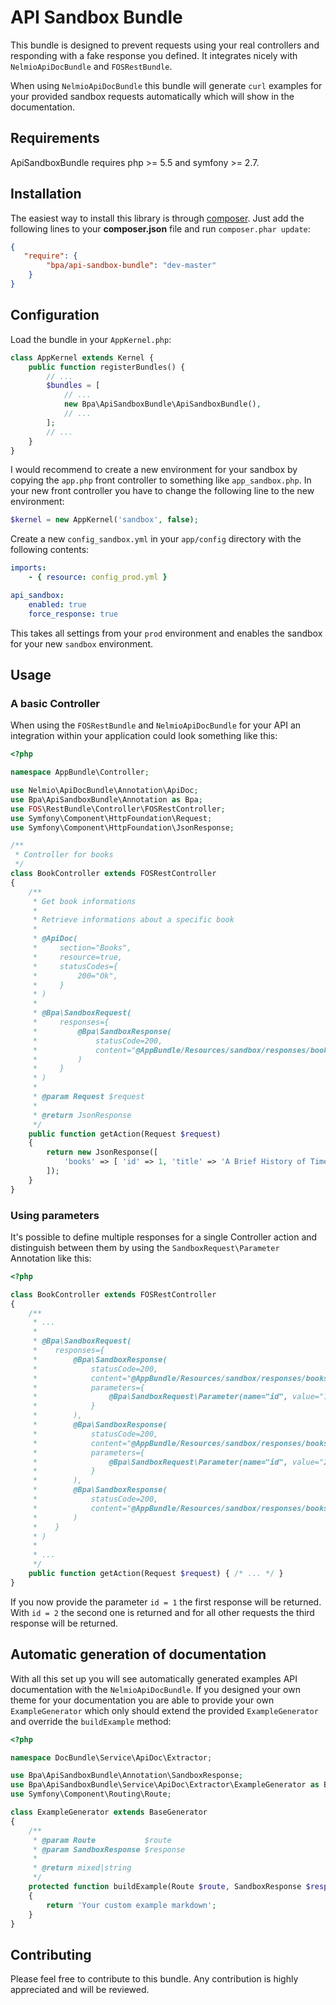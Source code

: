 # API Sandbox Bundle

This bundle is designed to prevent requests using your real controllers and responding with a fake
response you defined. It integrates nicely with `NelmioApiDocBundle` and `FOSRestBundle`.

When using `NelmioApiDocBundle` this bundle will generate `curl` examples for your provided sandbox
requests automatically which will show in the documentation.

## Requirements

ApiSandboxBundle requires php >= 5.5 and symfony >= 2.7.

## Installation

The easiest way to install this library is through [composer](http://getcomposer.org/). 
Just add the following lines to your **composer.json** file and run `composer.phar update`:

```json
{
   "require": {
        "bpa/api-sandbox-bundle": "dev-master"
    }
}
```

## Configuration

Load the bundle in your `AppKernel.php`:

```php
class AppKernel extends Kernel {
    public function registerBundles() {
        // ...
        $bundles = [
            // ... 
            new Bpa\ApiSandboxBundle\ApiSandboxBundle(),
            // ...
        ];
        // ...
    }
}
```

I would recommend to create a new environment for your sandbox by copying the `app.php` front controller
to something like `app_sandbox.php`. In your new front controller you have to change the following line
to the new environment:

```php
$kernel = new AppKernel('sandbox', false);
```

Create a new `config_sandbox.yml` in your `app/config` directory with the following contents:

```yaml
imports:
    - { resource: config_prod.yml }

api_sandbox:
    enabled: true
    force_response: true
```

This takes all settings from your `prod` environment and enables the sandbox for your new `sandbox` 
environment.

## Usage

### A basic Controller

When using the `FOSRestBundle` and `NelmioApiDocBundle` for your API an integration within your
application could look something like this:

```php
<?php

namespace AppBundle\Controller;

use Nelmio\ApiDocBundle\Annotation\ApiDoc;
use Bpa\ApiSandboxBundle\Annotation as Bpa;
use FOS\RestBundle\Controller\FOSRestController;
use Symfony\Component\HttpFoundation\Request;
use Symfony\Component\HttpFoundation\JsonResponse;

/**
 * Controller for books
 */
class BookController extends FOSRestController
{
    /**
     * Get book informations
     *
     * Retrieve informations about a specific book
     *
     * @ApiDoc(
     *     section="Books",
     *     resource=true,
     *     statusCodes={
     *         200="Ok",
     *     }
     * )
     *
     * @Bpa\SandboxRequest(
     *     responses={
     *         @Bpa\SandboxResponse(
     *             statusCode=200,
     *             content="@AppBundle/Resources/sandbox/responses/books/get.json",
     *         )
     *     }
     * )
     *
     * @param Request $request
     *
     * @return JsonResponse
     */
    public function getAction(Request $request)
    {
        return new JsonResponse([
            'books' => [ 'id' => 1, 'title' => 'A Brief History of Time' ],
        ]);        
    }
}
```

### Using parameters

It's possible to define multiple responses for a single Controller action and distinguish between 
them by using the `SandboxRequest\Parameter` Annotation like this:

```php
<?php

class BookController extends FOSRestController
{
    /**
     * ...
     * 
     * @Bpa\SandboxRequest(
     *    responses={
     *        @Bpa\SandboxResponse(
     *            statusCode=200,
     *            content="@AppBundle/Resources/sandbox/responses/books/get_1.json",
     *            parameters={
     *                @Bpa\SandboxRequest\Parameter(name="id", value="1"),
     *            }
     *        ),
     *        @Bpa\SandboxResponse(
     *            statusCode=200,
     *            content="@AppBundle/Resources/sandbox/responses/books/get_2.json",
     *            parameters={
     *                @Bpa\SandboxRequest\Parameter(name="id", value="2"),
     *            }
     *        ),
     *        @Bpa\SandboxResponse(
     *            statusCode=200,
     *            content="@AppBundle/Resources/sandbox/responses/books/get.json",
     *        )
     *    }
     * )
     *
     * ...
     */
    public function getAction(Request $request) { /* ... */ }
}
```

If you now provide the parameter `id = 1` the first response will be returned. With `id = 2` the second
one is returned and for all other requests the third response will be returned.

## Automatic generation of documentation

With all this set up you will see automatically generated examples API documentation with
the `NelmioApiDocBundle`. If you designed your own theme for your documentation you are able 
to provide your own `ExampleGenerator` which only should extend the provided `ExampleGenerator` 
and override the `buildExample` method:

```php
<?php

namespace DocBundle\Service\ApiDoc\Extractor;

use Bpa\ApiSandboxBundle\Annotation\SandboxResponse;
use Bpa\ApiSandboxBundle\Service\ApiDoc\Extractor\ExampleGenerator as BaseGenerator;
use Symfony\Component\Routing\Route;

class ExampleGenerator extends BaseGenerator
{
    /**
     * @param Route           $route
     * @param SandboxResponse $response
     *
     * @return mixed|string
     */
    protected function buildExample(Route $route, SandboxResponse $response)
    {
        return 'Your custom example markdown';
    }
}
```

## Contributing

Please feel free to contribute to this bundle. Any contribution is highly appreciated and
will be reviewed. 
